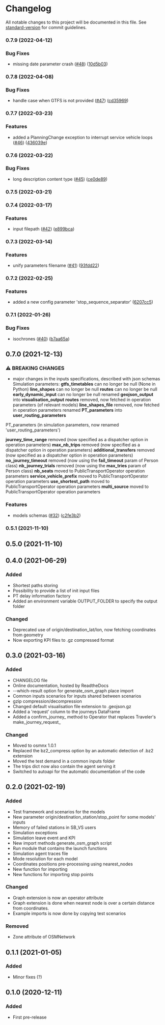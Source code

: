 # Changelog

All notable changes to this project will be documented in this file. See [standard-version](https://github.com/conventional-changelog/standard-version) for commit guidelines.

### 0.7.9 (2022-04-12)


### Bug Fixes

* missing date parameter crash ([#48](https://github.com/tellae/starling/issues/48)) ([10d5b03](https://github.com/tellae/starling/commit/10d5b03e28e9f761ca438c39079ddd2466f51b42))

### 0.7.8 (2022-04-08)


### Bug Fixes

* handle case when GTFS is not provided ([#47](https://github.com/tellae/starling/issues/47)) ([cd35969](https://github.com/tellae/starling/commit/cd35969451b36ac6628795f46e9086889ba8298e))

### 0.7.7 (2022-03-23)


### Features

* added a PlanningChange exception to interrupt service vehicle loops ([#46](https://github.com/tellae/starling/issues/46)) ([436039e](https://github.com/tellae/starling/commit/436039e2b2ca13a87456aab2aa06af099d20c7fc))

### 0.7.6 (2022-03-22)


### Bug Fixes

* long description content type ([#45](https://github.com/tellae/starling/issues/45)) ([ce0de89](https://github.com/tellae/starling/commit/ce0de89d90b0b4457aada7ca4523e65536e39f3c))

### 0.7.5 (2022-03-21)

### 0.7.4 (2022-03-17)


### Features

* input filepath ([#42](https://github.com/tellae/starling/issues/42)) ([e899bca](https://github.com/tellae/starling/commit/e899bca16b60b604bdefcd8affef385d21a9ba68))

### 0.7.3 (2022-03-14)


### Features

* unify parameters filename ([#41](https://github.com/tellae/starling/issues/41)) ([93fdd22](https://github.com/tellae/starling/commit/93fdd2250e70065bc49cd6329ced5d62456e7c56))

### 0.7.2 (2022-02-25)


### Features

* added a new config parameter 'stop_sequence_separator' ([6207cc5](https://github.com/tellae/starling/commit/6207cc5eb9fc3fd2004e88150d0ebea2bce6518a))

### 0.7.1 (2022-01-26)


### Bug Fixes

* isochrones ([#40](https://github.com/tellae/starling/issues/40)) ([b7aa65a](https://github.com/tellae/starling/commit/b7aa65a962aea409b290b83e75834085f71d16da))

## 0.7.0 (2021-12-13)


### ⚠ BREAKING CHANGES

* major changes in the inputs specifications, described with json schemas
Simulation parameters:
**gtfs_timetables** can no longer be null (None in Python)
**line_shapes** can no longer be null 
**routes** can no longer be null
**early_dynamic_input** can no longer be null
renamed **geojson_output** into **visualisation_output**
**routes** removed, now fetched in operation parameters (of relevant models)
**line_shapes_file** removed, now fetched in operation parameters
renamed **PT_parameters** into **user_routing_parameters**

PT_parameters (in simulation parameters, now renamed 'user_routing_parameters')

**journey_time_range** removed (now specified as a dispatcher option in operation parameters)
**max_nb_trips** removed (now specified as a dispatcher option in operation parameters)
**additional_transfers** removed (now specified as a dispatcher option in operation parameters)
**no_journey_timeout** removed (now using the **fail_timeout** param of Person class)
**nb_journey_trials** removed (now using the **max_tries** param of Person class)
**nb_seats** moved to PublicTransportOperator operation parameters
**service_vehicle_prefix** moved to PublicTransportOperator operation parameters
**use_shortest_path** moved to PublicTransportOperator operation parameters
**multi_source** moved to PublicTransportOperator operation parameters

### Features

* models schemas ([#32](https://github.com/tellae/starling/issues/32)) ([c2fe3b2](https://github.com/tellae/starling/commit/c2fe3b24af7193e9bcf28d2e49b0da73b3cdfa8f))

### 0.5.1 (2021-11-10)

## 0.5.0 (2021-11-10)

## 0.4.0 (2021-06-29)

### Added

- Shortest paths storing
- Possibility to provide a list of init input files
- PT delay information factory
- Added an environment variable OUTPUT_FOLDER to specify the output folder

### Changed
- Deprecated use of origin/destination_lat/lon, now fetching coordinates from geometry
- Now exporting KPI files to .gz compressed format

## 0.3.0 (2021-03-16)

### Added
- CHANGELOG file
- Online documentation, hosted by ReadtheDocs
- --which-result option for generate_osm_graph place import
- Common inputs scenarios for inputs shared between scenarios
- gzip compression/decompression
- Changed default visualisation file extension to .geojson.gz
- Added a 'request' column to the journeys DataFrame
- Added a confirm_journey_ method to Operator that replaces Traveler's make_journey_request_

### Changed
- Moved to osmnx 1.0.1
- Replaced the bz2_compress option by an automatic detection of .bz2 extension
- Moved the test demand in a common inputs folder
- The trips dict now also contain the agent serving it
- Switched to autoapi for the automatic documentation of the code

## 0.2.0 (2021-02-19)

### Added
- Test framework and scenarios for the models
- New parameter origin/destination_station/stop_point for some models' inputs
- Memory of failed stations in SB_VS users
- Simulation exceptions
- Simulation leave event and KPI
- New import methods generate_osm_graph script
- Run module that contains the launch functions
- Simulation agent traces file
- Mode resolution for each model
- Coordinates positions pre-processing using nearest_nodes
- New function for importing
- New functions for importing stop points

### Changed
- Graph extension is now an operator attribute
- Graph extension is done when nearest node is over a certain distance from coordinates.
- Example imports is now done by copying test scenarios

### Removed
- Zone attribute of OSMNetwork

## 0.1.1 (2021-01-05)

### Added
- Minor fixes (?)

## 0.1.0 (2020-12-11)

### Added
- First pre-release
